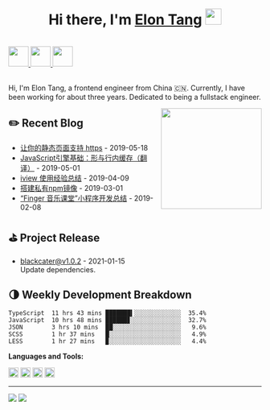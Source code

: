 <h1 align="center">Hi there, I'm <a href="https://www.blackcater.win/" target="_blank">Elon Tang</a> <img
src="https://github.com/blackcater/blackcater/raw/master/images/Hi.gif" height="32" /></h1>

<br />

<a href="https://www.blackcater.win/" alt="blackcater's blog" target="_blank">
  <img src="https://github.com/blackcater/blackcater/raw/master/images/social-blog.svg" height="40" />
</a>
<a href="mailto:blackcater2015@gmail.com">
  <img src="https://github.com/blackcater/blackcater/raw/master/images/social-gmail.svg" height="40" />
</a>
<a href="https://leetcode-cn.com/u/blackcater/">
  <img src="https://github.com/blackcater/blackcater/raw/master/images/social-leetcode.svg" height="40" />
</a>

<br />
<br />

Hi, I'm Elon Tang, a frontend engineer from China 🇨🇳. Currently, I have been working for about three years. Dedicated to being a fullstack engineer.

<a href="#"><img align="right" src="https://github.com/blackcater/blackcater/raw/master/images/banner.gif" width="200 " height="200" /></a>

<!-- blog_plugin_start -->

## ✏️ Recent Blog

- <a href='http://www.blackcater.win/2019/05-18/let-your-static-page-support-https' target='_blank'>让你的静态页面支持 https</a> - 2019-05-18
- <a href='http://www.blackcater.win/2019/01-01/javascript-engine-shapes-ics' target='_blank'>JavaScript引擎基础：形与行内缓存（翻译）</a> - 2019-05-01
- <a href='http://www.blackcater.win/2019/04-09/iview-usage-experience' target='_blank'>iview 使用经验总结</a> - 2019-04-09
- <a href='http://www.blackcater.win/2019/03-01/deploy-your-own-npm-registry' target='_blank'>搭建私有npm镜像</a> - 2019-03-01
- <a href='http://www.blackcater.win/2019/02-08/mini-program-usage-experience-for-finger' target='_blank'>“Finger 音乐课堂”小程序开发总结</a> - 2019-02-08

<!-- blog_plugin_end -->

<!-- github_plugin_start -->

## ⛳️ Project Release

- <a href='https://github.com/blackcater/blackcater/releases/tag/v1.0.2' target='_blank'>blackcater@v1.0.2</a> - 2021-01-15
  <br/> Update dependencies.

<!-- github_plugin_end -->

<!-- wakatime_plugin_start -->

## 🌗 Weekly Development Breakdown

```text
TypeScript  11 hrs 43 mins ███████▍░░░░░░░░░░░░░  35.4%
JavaScript  10 hrs 48 mins ██████▊░░░░░░░░░░░░░░  32.7%
JSON        3 hrs 10 mins  ██░░░░░░░░░░░░░░░░░░░   9.6%
SCSS        1 hr 37 mins   █░░░░░░░░░░░░░░░░░░░░   4.9%
LESS        1 hr 27 mins   ▉░░░░░░░░░░░░░░░░░░░░   4.4%
```

<!-- wakatime_plugin_end -->

**Languages and Tools:**

<a href="#" alt="javascript"><code><img height="20" src="https://github.com/blackcater/blackcater/raw/master/images/logo-javascript.svg"></code></a>
<a href="#" alt="typescript"><code><img height="20" src="https://github.com/blackcater/blackcater/raw/master/images/logo-typescript.svg"></code></a>
<a href="#" alt="nodejs"><code><img height="20" src="https://github.com/blackcater/blackcater/raw/master/images/logo-nodejs.svg"></code></a>
<a href="#" alt="golang"><code><img height="20" src="https://github.com/blackcater/blackcater/raw/master/images/logo-golang.svg"></code></a>

<!-- badge_plugin_start -->

---

<a href="https://github.com/blackcater" alt="https://github.com/blackcater"><img src="https://img.shields.io/static/v1?style=for-the-badge&label=CREATED%20BY&message=blackcater&color=000000"></a>
<a href="https://github.com/blackcater/blackcater/blob/master/LICENSE" alt="https://github.com/blackcater/blackcater/blob/master/LICENSE"><img src="https://img.shields.io/static/v1?style=for-the-badge&label=LICENSE&message=MIT&color=000000"></a>

<!-- badge_plugin_end -->

